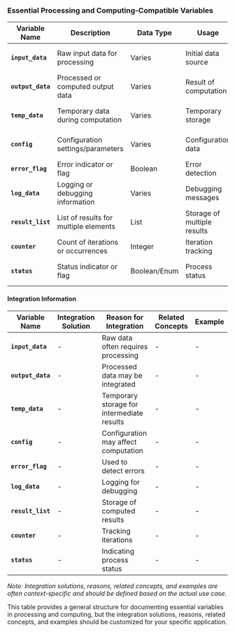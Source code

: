 ### Essential Processing and Computing-Compatible Variables

| Variable Name     | Description                       | Data Type   | Usage                            | Example Value     |
|-------------------|-----------------------------------|-------------|----------------------------------|--------------------|
| **`input_data`**  | Raw input data for processing      | Varies      | Initial data source              | Text, Numbers, etc. |
| **`output_data`** | Processed or computed output data  | Varies      | Result of computation            | Text, Numbers, etc. |
| **`temp_data`**   | Temporary data during computation  | Varies      | Temporary storage                | Text, Numbers, etc. |
| **`config`**      | Configuration settings/parameters | Varies      | Configuration data               | JSON, Dictionary, etc. |
| **`error_flag`**  | Error indicator or flag           | Boolean     | Error detection                  | True or False      |
| **`log_data`**    | Logging or debugging information  | Varies      | Debugging messages               | Text, Log Files, etc. |
| **`result_list`** | List of results for multiple elements | List    | Storage of multiple results     | Lists, Arrays, etc. |
| **`counter`**     | Count of iterations or occurrences | Integer     | Iteration tracking               | 0, 1, 2, 3, ...    |
| **`status`**      | Status indicator or flag          | Boolean/Enum | Process status                 | Running, Completed, etc. |

#### Integration Information

| Variable Name     | Integration Solution              | Reason for Integration                | Related Concepts              | Example                    |
|-------------------|----------------------------------|--------------------------------------|-----------------------------|--------------------------|
| **`input_data`**  | -                                | Raw data often requires processing   | -                           | -                        |
| **`output_data`** | -                                | Processed data may be integrated     | -                           | -                        |
| **`temp_data`**   | -                                | Temporary storage for intermediate results | -                      | -                        |
| **`config`**      | -                                | Configuration may affect computation | -                           | -                        |
| **`error_flag`**  | -                                | Used to detect errors                | -                           | -                        |
| **`log_data`**    | -                                | Logging for debugging                | -                           | -                        |
| **`result_list`** | -                                | Storage of computed results          | -                           | -                        |
| **`counter`**     | -                                | Tracking iterations                  | -                           | -                        |
| **`status`**      | -                                | Indicating process status           | -                           | -                        |

*Note: Integration solutions, reasons, related concepts, and examples are often context-specific and should be defined based on the actual use case.*

This table provides a general structure for documenting essential variables in processing and computing, but the integration solutions, reasons, related concepts, and examples should be customized for your specific application.

